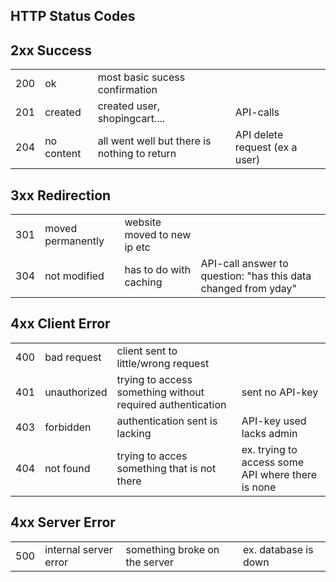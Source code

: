 ## HTTP Status Codes

## 2xx Success
| | | ||
|---|---|---|----|
|200|ok|most basic sucess confirmation |
|201|created|created user, shopingcart....|API-calls|
|204|no content|all went well but there is nothing to return|API delete request (ex a user)|

## 3xx Redirection
| | | ||
|---|---|---|----|
|301|moved permanently|website moved to new ip etc|
|304|not modified|has to do with caching|API-call answer to question: "has this data changed from yday"

## 4xx Client Error
| | | ||
|---|---|---|----|
|400|bad request|client sent to little/wrong request|
|401|unauthorized|trying to access something without required authentication|sent no API-key|
|403| forbidden| authentication sent is lacking |API-key used lacks admin|
|404|not found| trying to acces something that is not there|ex. trying to access some API where there is none|

## 4xx Server Error
| | | ||
|---|---|---|----|
|500|internal server error|something broke on the server| ex. database is down|
